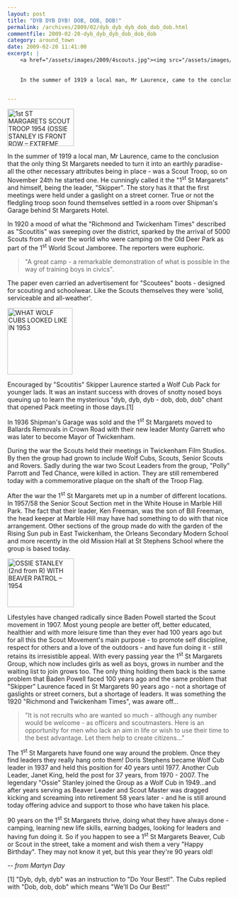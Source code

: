 ```yaml
---
layout: post
title: "DYB DYB DYB! DOB, DOB, DOB!"
permalink: /archives/2009/02/dyb_dyb_dyb_dob_dob_dob.html
commentfile: 2009-02-20-dyb_dyb_dyb_dob_dob_dob
category: around_town
date: 2009-02-20 11:41:00
excerpt: |
    <a href="/assets/images/2009/4scouts.jpg"><img src="/assets/images/2009/4scouts-thumb.jpg" width="150" height="110" alt="OSSIE STANLEY (2nd from R) WITH BEAVER PATROL – 1954" class="photo right" /></a>
    
    
    In the summer of 1919 a local man, Mr Laurence, came to the conclusion that the only thing St Margarets needed to turn it into an earthly paradise- all the other necessary attributes being in place - was a Scout Troop, so on November 24th he started one. He cunningly called it the "1<sup>st</sup> St Margarets" and himself, being the leader,  "Skipper". The story has it that the first meetings were held under a gaslight on a street corner. True or not the fledgling troop soon found themselves settled in a room over Shipman's Garage behind St Margarets Hotel.
    

---
```


<a href="/assets/images/2009/1st_stmgrts.jpg"><img src="/assets/images/2009/1st_stmgrts-thumb.jpg" width="150" height="84" alt="1st ST MARGARETS SCOUT TROOP 1954 (OSSIE STANLEY IS FRONT ROW – EXTREME RIGHT)" class="photo right" /></a>

In the summer of 1919 a local man, Mr Laurence, came to the conclusion that the only thing St Margarets needed to turn it into an earthly paradise- all the other necessary attributes being in place - was a Scout Troop, so on November 24th he started one. He cunningly called it the "1<sup>st</sup> St Margarets" and himself, being the leader, "Skipper". The story has it that the first meetings were held under a gaslight on a street corner. True or not the fledgling troop soon found themselves settled in a room over Shipman's Garage behind St Margarets Hotel.

In 1920 a mood of what the "Richmond and Twickenham Times" described as "Scoutitis" was sweeping over the district, sparked by the arrival of 5000 Scouts from all over the world who were camping on the Old Deer Park as part of the 1<sup>st</sup> World Scout Jamboree. The reporters were euphoric.

> "A great camp - a remarkable demonstration of what is possible in the way of training boys in civics".

The paper even carried an advertisement for "Scoutees" boots - designed for scouting and schoolwear. Like the Scouts themselves they were 'solid, serviceable and all-weather'.

<a href="/assets/images/2009/wolf_clubs_1953.jpg"><img src="/assets/images/2009/wolf_clubs_1953-thumb.jpg" width="147" height="150" alt="WHAT WOLF CUBS LOOKED LIKE IN 1953" class="photo right" /></a>

Encouraged by "Scoutitis" Skipper Laurence started a Wolf Cub Pack for younger lads. It was an instant success with droves of snotty nosed boys queuing up to learn the mysterious "dyb, dyb, dyb - dob, dob, dob" chant that opened Pack meeting in those days.[1]

In 1936 Shipman's Garage was sold and the 1<sup>st</sup> St Margarets moved to Ballards Removals in Crown Road with their new leader Monty Garrett who was later to become Mayor of Twickenham.

During the war the Scouts held their meetings in Twickenham Film Studios. By then the group had grown to include Wolf Cubs, Scouts, Senior Scouts and Rovers. Sadly during the war two Scout Leaders from the group, "Polly" Parrott and Ted Chance, were killed in action. They are still remembered today with a commemorative plaque on the shaft of the Troop Flag.

After the war the 1<sup>st</sup> St Margarets met up in a number of different locations. In 1957/58 the Senior Scout Section met in the White House in Marble Hill Park. The fact that their leader, Ken Freeman, was the son of Bill Freeman, the head keeper at Marble Hill may have had something to do with that nice arrangement. Other sections of the group made do with the garden of the Rising Sun pub in East Twickenham, the Orleans Secondary Modern School and more recently in the old Mission Hall at St Stephens School where the group is based today.

<a href="/assets/images/2009/4scouts.jpg"><img src="/assets/images/2009/4scouts-thumb.jpg" width="150" height="110" alt="OSSIE STANLEY (2nd from R) WITH BEAVER PATROL – 1954" class="photo right" /></a>

Lifestyles have changed radically since Baden Powell started the Scout movement in 1907. Most young people are better off, better educated, healthier and with more leisure time than they ever had 100 years ago but for all this the Scout Movement's main purpose - to promote self discipline, respect for others and a love of the outdoors - and have fun doing it - still retains its irresistible appeal. With every passing year the 1<sup>st</sup> St Margarets Group, which now includes girls as well as boys, grows in number and the waiting list to join grows too. The only thing holding them back is the same problem that Baden Powell faced 100 years ago and the same problem that "Skipper" Laurence faced in St Margarets 90 years ago - not a shortage of gaslights or street corners, but a shortage of leaders. It was something the 1920 "Richmond and Twickenham Times", was aware off...

> "It is not recruits who are wanted so much - although any number would be welcome - as officers and scoutmasters. Here is an opportunity for men who lack an aim in life or wish to use their time to the best advantage. Let them help to create citizens..."

The 1<sup>st</sup> St Margarets have found one way around the problem. Once they find leaders they really hang onto them! Doris Stephens became Wolf Cub leader in 1937 and held this position for 40 years until 1977. Another Cub Leader, Janet King, held the post for 37 years, from 1970 - 2007. The legendary "Ossie" Stanley joined the Group as a Wolf Cub in 1949...and after years serving as Beaver Leader and Scout Master was dragged kicking and screaming into retirement 58 years later - and he is still around today offering advice and support to those who have taken his place.

90 years on the 1<sup>st</sup> St Margarets thrive, doing what they have always done - camping, learning new life skills, earning badges, looking for leaders and having fun doing it.
So if you happen to see a 1<sup>st</sup> St Margarets Beaver, Cub or Scout in the street, take a moment and wish them a very "Happy Birthday". They may not know it yet, but this year they're 90 years old!

<cite>-- from Martyn Day</cite>

[1] "Dyb, dyb, dyb" was an instruction to "Do Your Best!". The Cubs replied with "Dob, dob, dob" which means "We'll Do Our Best!"
